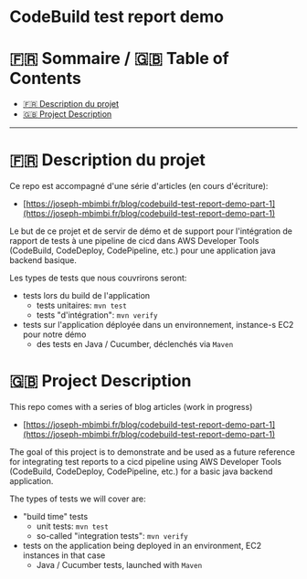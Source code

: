 # CodeBuild test report demo

:fr: Sommaire / :gb: Table of Contents
=================

<!--ts-->

- [:fr: Description du projet](#fr-description-du-projet)
- [:gb: Project Description](#gb-project-description)
  
---

# :fr: Description du projet

Ce repo est accompagné d'une série d'articles (en cours d'écriture):
- [https://joseph-mbimbi.fr/blog/codebuild-test-report-demo-part-1](https://joseph-mbimbi.fr/blog/codebuild-test-report-demo-part-1)

Le but de ce projet et de servir de démo et de support pour l'intégration de rapport de tests à une pipeline de cicd dans AWS Developer Tools (CodeBuild, CodeDeploy, CodePipeline, etc.) pour une application java backend basique.

Les types de tests que nous couvrirons seront:
- tests lors du build de l'application
  - tests unitaires: `mvn test` 
  - tests "d'intégration": `mvn verify`
- tests sur l'application déployée dans un environnement, instance-s EC2 pour notre démo
  - des tests en Java / Cucumber, déclenchés via `Maven`

# :gb: Project Description

This repo comes with a series of blog articles (work in progress)
- [https://joseph-mbimbi.fr/blog/codebuild-test-report-demo-part-1](https://joseph-mbimbi.fr/blog/codebuild-test-report-demo-part-1)

The goal of this project is to demonstrate and be used as a future reference for integrating test reports to a cicd pipeline using AWS Developer Tools (CodeBuild, CodeDeploy, CodePipeline, etc.) for a basic java backend application.

The types of tests we will cover are:
- "build time" tests
  - unit tests: `mvn test`
  - so-called "integration tests": `mvn verify`
- tests on the application being deployed in an environment, EC2 instances in that case
  - Java / Cucumber tests, launched with `Maven`
